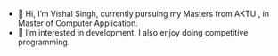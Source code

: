- 👋 Hi, I’m Vishal Singh, currently pursuing my Masters from AKTU , in Master of Computer Application.
- 👀 I’m interested in development. I also enjoy doing competitive programming.
<!---- 🌱 I’m currently learning ...
- 💞️ I’m looking to collaborate on ...
- 📫 How to reach me ...

<!---
Vishujava/Vishujava is a ✨ special ✨ repository because its `README.md` (this file) appears on your GitHub profile.
You can click the Preview link to take a look at your changes.
--->
